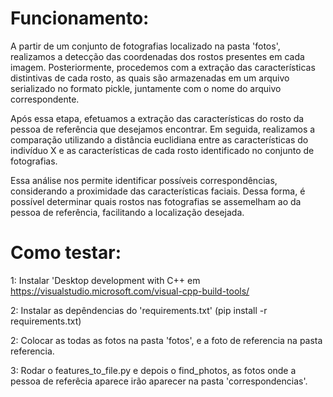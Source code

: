 # Funcionamento:
A partir de um conjunto de fotografias localizado na pasta 'fotos', realizamos a detecção das coordenadas dos rostos presentes em cada imagem. Posteriormente, procedemos com a extração das características distintivas de cada rosto, as quais são armazenadas em um arquivo serializado no formato pickle, juntamente com o nome do arquivo correspondente.

Após essa etapa, efetuamos a extração das características do rosto da pessoa de referência que desejamos encontrar. Em seguida, realizamos a comparação utilizando a distância euclidiana entre as características do indivíduo X e as características de cada rosto identificado no conjunto de fotografias.

Essa análise nos permite identificar possíveis correspondências, considerando a proximidade das características faciais. Dessa forma, é possível determinar quais rostos nas fotografias se assemelham ao da pessoa de referência, facilitando a localização desejada.


# Como testar:
1: Instalar 'Desktop development with C++ em https://visualstudio.microsoft.com/visual-cpp-build-tools/

2: Instalar as depêndencias do 'requirements.txt' (pip install -r requirements.txt)

2: Colocar as todas as fotos na pasta 'fotos', e a foto de referencia na pasta referencia.

3: Rodar o features_to_file.py e depois o find_photos, as fotos onde a pessoa de referêcia aparece irão aparecer na pasta 'correspondencias'.
